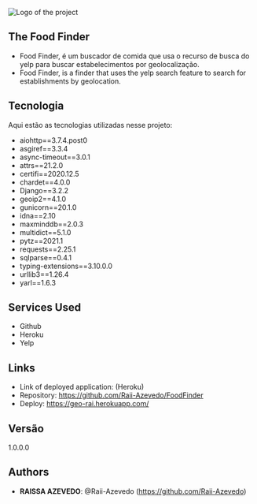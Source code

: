 ![Logo of the project](https://fusion-rai.herokuapp.com/static/img/logo.png)
 
## The Food Finder
 
- Food Finder, é um buscador de comida que usa o recurso de busca do yelp para buscar estabelecimentos por geolocalização.
- Food Finder, is a finder that uses the yelp search feature to search for establishments by geolocation.
 
## Tecnologia
 
Aqui estão as tecnologias utilizadas nesse projeto:
 
- aiohttp==3.7.4.post0
- asgiref==3.3.4
- async-timeout==3.0.1
- attrs==21.2.0
- certifi==2020.12.5
- chardet==4.0.0
- Django==3.2.2
- geoip2==4.1.0
- gunicorn==20.1.0
- idna==2.10
- maxminddb==2.0.3
- multidict==5.1.0
- pytz==2021.1
- requests==2.25.1
- sqlparse==0.4.1
- typing-extensions==3.10.0.0
- urllib3==1.26.4
- yarl==1.6.3

 
## Services Used
 
* Github
* Heroku
* Yelp
 
 
## Links
 
  - Link of deployed application: (Heroku)
  - Repository: https://github.com/Raii-Azevedo/FoodFinder
  - Deploy: https://geo-rai.herokuapp.com/
 
 
## Versão
 
1.0.0.0
 
 
## Authors
 
* **RAISSA AZEVEDO**: @Raii-Azevedo (https://github.com/Raii-Azevedo)
 
 
